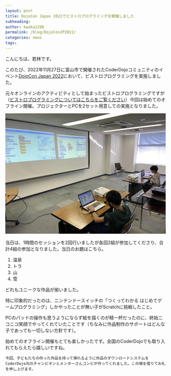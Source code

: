 ```yaml
---
layout: post
title: DojoCon Japan 2022でビストロプログラミングを開催しました
subheading: 
author: kwaka1208
permalink: /blog/DojoConJP2022/
categories: news
tags: 
---
```

こんにちは、若林です。

このたび、2022年11月27日に富山市で開催されたCoderDojoコミュニティのイベント[DojoCon Japan 2022](https://dojocon2022.coderdojo.jp/)において、ビストロプログラミングを実施しました。

元々オンラインのアクティビティとして始まったビストロプログラミングですが（[ビストロプログラミングについてはこちらをご覧ください](/)）今回は始めてのオフライン開催。プロジェクターとPCを2セット用意しての実施となりました。

![](/assets/images/2022/DojoConJapan2022.jpg)

当日は、1時間のセッションを2回行いましたが各回2組が参加してくださり、合計4組の参加となりました。当日のお題はこちら。

1. 温泉
2. トラ
3. 山
4. 雪

どれもユニークな作品が揃いました。

特に印象的だったのは、ニンテンドースイッチの「つくってわかる はじめてゲームプログラミング」しかやったことが無い子がScratchに挑戦したこと。

PCのパッドの操作も思うようにならず絵を描くのが精一杯だったのに、終始ニコニコ笑顔でやってくれていたことです（ちなみに作品制作のサポートはどんな子であっても一切しない方針です）。

始めてのオフライン開催もとても楽しかったです。全国のCoderDojoでも取り入れてもらえたら嬉しいですね。

```
今回、子どもたちの作った作品を持って帰れるように作品のダウンロードシステムをCoderDojo光のチャンピオンとメンターさんコンビが作ってくれました。この場を借りてお礼を申し上げます。
```